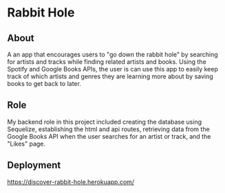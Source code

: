 # Rabbit Hole

## About

A an app that encourages users to "go down the rabbit hole" by searching for artists and tracks while finding related artists and books. Using the Spotify and Google Books APIs, the user is can use this app to easily keep track of which artists and genres they are learning more about by saving books to get back to later.

## Role

My backend role in this project included creating the database using Sequelize, establishing the html and api routes, retrieving data from the Google Books API when the user searches for an artist or track, and the "Likes" page.

## Deployment

https://discover-rabbit-hole.herokuapp.com/



